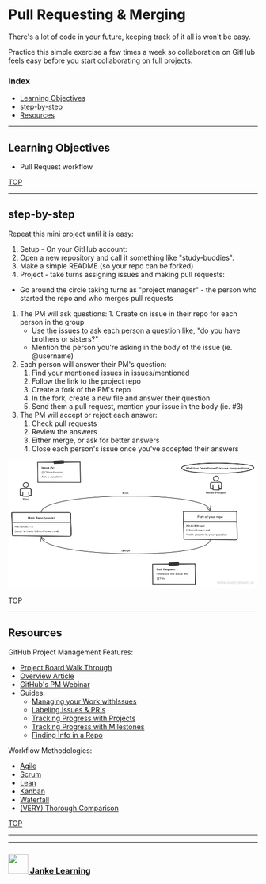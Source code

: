 # Pull Requesting & Merging


There's a lot of code in your future, keeping track of it all is won't be easy.

Practice this simple exercise a few times a week so collaboration on GitHub feels easy before you start collaborating on full projects.



 


### Index
* [Learning Objectives](#learning-objectives)
* [step-by-step](#step-by-step)
* [Resources](#resources)

-------------

## Learning Objectives

* Pull Request workflow

[TOP](#index)

---

## step-by-step


Repeat this mini project until it is easy:
1. Setup - On your GitHub account:
  1. Open a new repository and call it something like "study-buddies".
  2. Make a simple README (so your repo can be forked)
2. Project - take turns assigning issues and making pull requests:
  * Go around the circle taking turns as "project manager" - the person who started the repo and who merges pull requests
  1. The PM will ask questions:
    1. Create on issue in their repo for each person in the group
      * Use the issues to ask each person a question like, "do you have brothers or sisters?"
      * Mention the person you're asking in the body of the issue (ie. @username)
  2. Each person will answer their PM's question:
      1. Find your mentioned issues in issues/mentioned
      2. Follow the link to the project repo
      3. Create a fork of the PM's repo
      4. In the fork, create a new file and answer their question
      5. Send them a pull request, mention your issue in the body (ie. #3)
  3. The PM will accept or reject each answer:
      1. Check pull requests
      2. Review the answers
      3. Either merge, or ask for better answers
      4. Close each person's issue once you've accepted their answers

![](./gh-chat-board.png)




[TOP](#index)


---

## Resources

GitHub Project Management Features:
* [Project Board Walk Through](https://medium.com/@dawsonbotsford/how-to-use-github-projects-aa15a8411b72)
* [Overview Article](https://www.lullabot.com/articles/managing-projects-with-github)
* [GitHub's PM Webinar](https://www.youtube.com/watch?v=6fByt0o4UYs)
* Guides:
  * [Managing your Work withIssues](https://help.github.com/articles/managing-your-work-with-issues/)
  * [Labeling Issues & PR's](https://help.github.com/articles/labeling-issues-and-pull-requests/)
  * [Tracking Progress with Projects](https://help.github.com/articles/tracking-the-progress-of-your-work-with-project-boards/)
  * [Tracking Progress with Milestones](https://help.github.com/articles/tracking-the-progress-of-your-work-with-milestones/)
  * [Finding Info in a Repo](https://help.github.com/articles/finding-information-in-a-repository/)


Workflow Methodologies:
* [Agile](https://www.visualstudio.com/learn/what-is-agile/)
* [Scrum](https://www.scrum.org/resources/what-is-scrum)
* [Lean](http://www.disciplinedagiledelivery.com/lean-principles/)
* [Kanban](https://www.sitepoint.com/how-why-to-use-the-kanban-methodology-for-software-development/)
* [Waterfall](https://airbrake.io/blog/sdlc/waterfall-model)
* [(VERY) Thorough Comparison](https://www.smartsheet.com/agile-vs-scrum-vs-waterfall-vs-kanban)


[TOP](#index)


___
___
### <a href="http://janke-learning.org" target="_blank"><img src="https://user-images.githubusercontent.com/18554853/50098409-22575780-021c-11e9-99e1-962787adaded.png" width="40" height="40"></img> Janke Learning</a>
